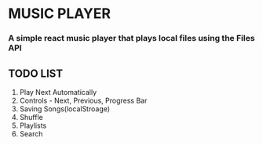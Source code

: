 # MUSIC PLAYER

### A simple react music player that plays local files using the Files API 

## TODO LIST
1. Play Next Automatically
1. Controls - Next, Previous, Progress Bar
1. Saving Songs(localStroage)
1. Shuffle
1. Playlists
1. Search